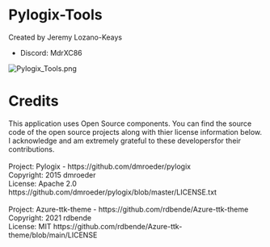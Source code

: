 # Pylogix-Tools

Created by Jeremy Lozano-Keays
- Discord: MdrXC86

![Pylogix_Tools.png](https://user-images.githubusercontent.com/26181121/148882323-d8230f73-318d-4bed-8529-8a4a68e626c4.png)

<h1><b>Credits</b></h1>
This application uses Open Source components. You can find the source code of the open source projects along with thier license information below. I acknowledge and am extremely grateful to these developersfor their contributions.<br>
<br>
Project: Pylogix - https://github.com/dmroeder/pylogix<br>
Copyright: 2015 dmroeder<br>
License: Apache 2.0 https://github.com/dmroeder/pylogix/blob/master/LICENSE.txt<br>
<br>
Project: Azure-ttk-theme - https://github.com/rdbende/Azure-ttk-theme<br>
Copyright: 2021 rdbende<br>
License: MIT https://github.com/rdbende/Azure-ttk-theme/blob/main/LICENSE<br>

